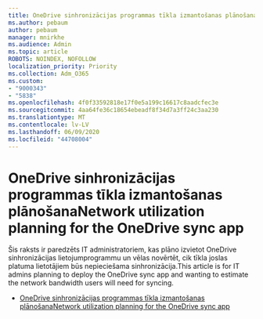 ```yaml
---
title: OneDrive sinhronizācijas programmas tīkla izmantošanas plānošana
ms.author: pebaum
author: pebaum
manager: mnirkhe
ms.audience: Admin
ms.topic: article
ROBOTS: NOINDEX, NOFOLLOW
localization_priority: Priority
ms.collection: Adm_O365
ms.custom:
- "9000343"
- "5838"
ms.openlocfilehash: 4f0f33592818e17f0e5a199c16617c8aadcfec3e
ms.sourcegitcommit: 4aa64fe36c18654ebeadf8f34d7a3ff24c3aa230
ms.translationtype: MT
ms.contentlocale: lv-LV
ms.lasthandoff: 06/09/2020
ms.locfileid: "44708004"
---
```

# <a name="network-utilization-planning-for-the-onedrive-sync-app"></a><span data-ttu-id="c934c-102">OneDrive sinhronizācijas programmas tīkla izmantošanas plānošana</span><span class="sxs-lookup"><span data-stu-id="c934c-102">Network utilization planning for the OneDrive sync app</span></span>

<span data-ttu-id="c934c-103">Šis raksts ir paredzēts IT administratoriem, kas plāno izvietot OneDrive sinhronizācijas lietojumprogrammu un vēlas novērtēt, cik tīkla joslas platuma lietotājiem būs nepieciešama sinhronizācija.</span><span class="sxs-lookup"><span data-stu-id="c934c-103">This article is for IT admins planning to deploy the OneDrive sync app and wanting to estimate the network bandwidth users will need for syncing.</span></span>  

- [<span data-ttu-id="c934c-104">OneDrive sinhronizācijas programmas tīkla izmantošanas plānošana</span><span class="sxs-lookup"><span data-stu-id="c934c-104">Network utilization planning for the OneDrive sync app</span></span>](https://docs.microsoft.com/onedrive/network-utilization-planning)